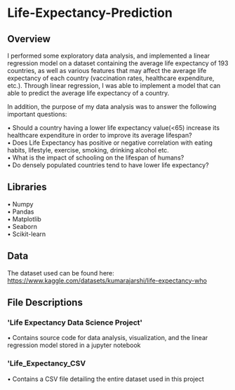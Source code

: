 # Life-Expectancy-Prediction

## Overview
I performed some exploratory data analysis, and implemented a linear regression model on a dataset containing the average life expectancy of 193 countries,
as well as various features that may affect the average life expectancy of each country (vaccination rates, healthcare expenditure, etc.). Through 
linear regression, I was able to implement a model that can able to predict the average life expectancy of a country.

In addition, the purpose of my data analysis was to answer the following important questions:<br/>

• Should a country having a lower life expectancy value(<65) increase its healthcare expenditure in order to improve its average lifespan?<br/>
• Does Life Expectancy has positive or negative correlation with eating habits, lifestyle, exercise, smoking, drinking alcohol etc.<br/>
• What is the impact of schooling on the lifespan of humans?<br/>
• Do densely populated countries tend to have lower life expectancy?

## Libraries
• Numpy<br/>
• Pandas<br/>
• Matplotlib<br/>
• Seaborn<br/>
• Scikit-learn

## Data
The dataset used can be found here:<br/>
https://www.kaggle.com/datasets/kumarajarshi/life-expectancy-who

## File Descriptions
### **'Life Expectancy Data Science Project'**<br/>
• Contains source code for data analysis, visualization, and the linear regression model stored in a jupyter notebook

### **'Life_Expectancy_CSV**<br/>
• Contains a CSV file detailing the entire dataset used in this project
